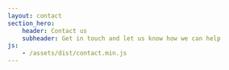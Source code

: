 ```yaml
---
layout: contact
section_hero:
    header: Contact us
    subheader: Get in touch and let us know how we can help
js:
    - /assets/dist/contact.min.js
---
```

